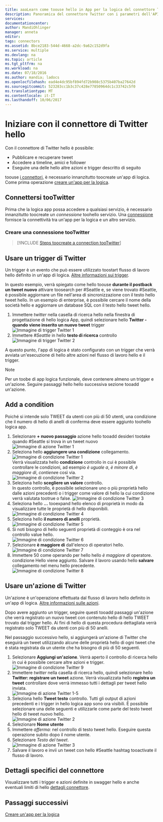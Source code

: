 ```yaml
---
title: aaaLearn come toouse hello in App per la logica del connettore Twitter | Documenti Microsoft
description: Panoramica del connettore Twitter con i parametri dell'API REST
services: 
documentationcenter: 
author: MandiOhlinger
manager: anneta
editor: 
tags: connectors
ms.assetid: 8bce2183-544d-4668-a2dc-9a62c152d9fa
ms.service: multiple
ms.devlang: na
ms.topic: article
ms.tgt_pltfrm: na
ms.workload: na
ms.date: 07/18/2016
ms.author: mandia; ladocs
ms.openlocfilehash: ead4e4dc95bf894fd72b908c5375b407ba27642d
ms.sourcegitcommit: 523283cc1b3c37c428e77850964dc1c33742c5f0
ms.translationtype: MT
ms.contentlocale: it-IT
ms.lasthandoff: 10/06/2017
---
```

# <a name="get-started-with-hello-twitter-connector"></a>Iniziare con il connettore di Twitter hello
Con il connettore di Twitter hello è possibile:

* Pubblicare e recuperare tweet
* Accedere a timeline, amici e follower
* Eseguire una delle hello altre azioni e trigger descritto di seguito  

toouse [i connettori](apis-list.md), è necessario innanzitutto toocreate un'app di logica. Come prima operazione [creare un'app per la logica](../logic-apps/logic-apps-create-a-logic-app.md).  

## <a name="connect-tootwitter"></a>Connettersi tooTwitter
Prima che la logica app possa accedere a qualsiasi servizio, è necessario innanzitutto toocreate un *connessione* toohello servizio. Una [connessione](connectors-overview.md) fornisce la connettività tra un'app per la logica e un altro servizio.  

### <a name="create-a-connection-tootwitter"></a>Creare una connessione tooTwitter
> [!INCLUDE [Steps toocreate a connection tooTwitter](../../includes/connectors-create-api-twitter.md)]
> 
> 

## <a name="use-a-twitter-trigger"></a>Usare un trigger di Twitter
Un trigger è un evento che può essere utilizzato toostart flusso di lavoro hello definito in un'app di logica. [Altre informazioni sui trigger](../logic-apps/logic-apps-what-are-logic-apps.md#logic-app-concepts).

In questo esempio, verrà spiegato come hello toouse **durante il postback un tweet nuovo** attivare toosearch per #Seattle e, se viene trovato #Seattle, è possibile aggiornare un file nell'area di sincronizzazione con il testo hello tweet hello. In un esempio di enterprise, è possibile cercare il nome della società hello e aggiornare un database SQL con il testo hello tweet hello.

1. Immettere *twitter* nella casella di ricerca hello nella finestra di progettazione di hello logica App, quindi selezionare hello **Twitter - quando viene inserito un nuovo tweet** trigger   
   ![Immagine di trigger Twitter 1](./media/connectors-create-api-twitter/trigger-1.png)  
2. Immettere *#Seattle* in hello **testo di ricerca** controllo  
   ![Immagine di trigger Twitter 2](./media/connectors-create-api-twitter/trigger-2.png) 

A questo punto, l'app di logica è stato configurato con un trigger che verrà avviata un'esecuzione di hello altre azioni nel flusso di lavoro hello e il trigger. 

> [!NOTE]
> Per un toobe di app logica funzionale, deve contenere almeno un trigger e un'azione. Seguire passaggi hello hello successiva sezione tooadd un'azione.  
> 
> 

## <a name="add-a-condition"></a>Add a condition
Poiché si intende solo TWEET da utenti con più di 50 utenti, una condizione che il numero di hello di anelli di conferma deve essere aggiunto toohello logica app.  

1. Selezionare **+ nuovo passaggio** azione hello tooadd desideri tootake quando #Seattle si trova in un tweet nuovo  
   ![Immagine di azione Twitter 1](../../includes/media/connectors-create-api-twitter/action-1.png)  
2. Seleziona hello **aggiungere una condizione** collegamento.  
   ![Immagine di condizione Twitter 1](../../includes/media/connectors-create-api-twitter/condition-1.png)   
   Verrà visualizzata hello **condizione** controllo in cui è possibile controllare le condizioni, ad esempio *è uguale a*, *è minore di*, *è maggiore di*, *contiene*e così via.  
   ![Immagine di condizione Twitter 2](../../includes/media/connectors-create-api-twitter/condition-2.png)   
3. Seleziona hello **scegliere un valore** controllo.  
   In questo controllo, è possibile selezionare uno o più proprietà hello dalle azioni precedenti o i trigger come valore di hello la cui condizione verrà valutata tootrue o false.
   ![Immagine di condizione Twitter 3](../../includes/media/connectors-create-api-twitter/condition-3.png)   
4. Seleziona hello **...**  tooexpand hello elenco di proprietà in modo da visualizzare tutte le proprietà di hello disponibili.        
   ![Immagine di condizione Twitter 4](../../includes/media/connectors-create-api-twitter/condition-4.png)   
5. Seleziona hello **il numero di anelli** proprietà.    
   ![Immagine di condizione Twitter 5](../../includes/media/connectors-create-api-twitter/condition-5.png)   
6. Si noti bisogno di hello seguenti proprietà di conteggio è ora nel controllo value hello.    
   ![Immagine di condizione Twitter 6](../../includes/media/connectors-create-api-twitter/condition-6.png)   
7. Selezionare **è maggiore di** dall'elenco di operatori hello.    
   ![Immagine di condizione Twitter 7](../../includes/media/connectors-create-api-twitter/condition-7.png)   
8. Immettere 50 come operando per hello hello *è maggiore di* operatore.  
   condizione Hello viene aggiunto. Salvare il lavoro usando hello **salvare** collegamento nel menu hello precedente.    
   ![Immagine di condizione Twitter 8](../../includes/media/connectors-create-api-twitter/condition-8.png)   

## <a name="use-a-twitter-action"></a>Usare un'azione di Twitter
Un'azione è un'operazione effettuata dal flusso di lavoro hello definito in un'app di logica. [Altre informazioni sulle azioni](../logic-apps/logic-apps-what-are-logic-apps.md#logic-app-concepts).  

Dopo avere aggiunto un trigger, seguire questi tooadd passaggi un'azione che verrà registrato un nuovo tweet con contenuto hello di hello TWEET trovato dal trigger hello. Ai fini di hello di questa procedura dettagliata verrà registrato solo TWEET da utenti con più di 50 anelli.  

Nel passaggio successivo hello, si aggiungerà un'azione di Twitter che eseguirà un tweet utilizzando alcune delle proprietà hello di ogni tweet che è stata registrata da un utente che ha bisogno di più di 50 seguenti.  

1. Selezionare **Aggiungi un'azione**. Verrà aperto il controllo di ricerca hello in cui è possibile cercare altre azioni e trigger.  
   ![Immagine di condizione Twitter 9](../../includes/media/connectors-create-api-twitter/condition-9.png)   
2. Immettere *twitter* nella casella di ricerca hello, quindi selezionare hello **Twitter: registrare un tweet** azione. Verrà visualizzata hello **registra un tweet** controllare dove verrà immesso tutti i dettagli per tweet hello inviata.      
   ![Immagine di azione Twitter 1-5](../../includes/media/connectors-create-api-twitter/action-1-5.png)   
3. Seleziona hello **Tweet testo** controllo. Tutti gli output di azioni precedenti e i trigger in hello logica app sono ora visibili. È possibile selezionare una delle seguenti e utilizzarle come parte del testo tweet hello di tweet nuovo hello.     
   ![Immagine di azione Twitter 2](../../includes/media/connectors-create-api-twitter/action-2.png)   
4. Selezionare **Nome utente**   
5. Immettere *afferma:* nel controllo di testo tweet hello. Eseguire questa operazione subito dopo il nome utente.  
6. Selezionare *Testo del tweet*.       
   ![Immagine di azione Twitter 3](../../includes/media/connectors-create-api-twitter/action-3.png)   
7. Salvare il lavoro e invii un tweet con hello #Seattle hashtag tooactivate il flusso di lavoro.  


## <a name="connector-specific-details"></a>Dettagli specifici del connettore

Visualizzare tutti i trigger e azioni definite in swagger hello e anche eventuali limiti di hello [dettagli connettore](/connectors/twitterconnector/). 

## <a name="next-steps"></a>Passaggi successivi
[Creare un'app per la logica](../logic-apps/logic-apps-create-a-logic-app.md)

